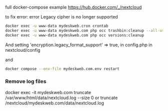 full docker-compose example
https://hub.docker.com/_/nextcloud

to fix error: error Legacy cipher is no longer supported
```bash
docker exec -u www-data mydeskweb.cron crontab
docker exec -u www-data mydeskweb.com php occ trashbin:cleanup --all-users
docker exec -u www-data mydeskweb.com php occ versions:cleanup
```
And setting 'encryption.legacy_format_support' => true, in config.php in nextcloud/config

and
```bash
docker compose --env-file mydeskweb.com.env restart
```

### Remove log files
docker exec -it mydeskweb.com truncate /var/www/html/data/nextcloud.log --size 0
or 
truncate /nextcloud/mydeskweb.com/data/nextcloud.log
